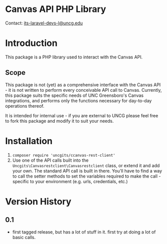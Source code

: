 # Canvas API PHP Library

Contact: its-laravel-devs-l@uncg.edu

# Introduction

This package is a PHP library used to interact with the Canvas API.

## Scope

This package is not (yet) as a comprehensive interface with the Canvas API - it is not written to perform every conceivable API call to Canvas. Currently, this package suits the specific needs of UNC Greensboro's Canvas integrations, and performs only the functions necessary for day-to-day operations thereof.

It is intended for internal use - if you are external to UNCG please feel free to fork this package and modify it to suit your needs.

# Installation

1. `composer require 'uncgits/ccanvas-rest-client'`
2. Use one of the API calls built into the `Uncgits\Canvasrestclient\Canvasrestclient` class, or extend it and add your own. The standard API call is built in there. You'll have to find a way to call the setter methods to set the variables required to make the call - specific to your environment (e.g. urls, credentials, etc.)

# Version History

## 0.1

- first tagged release, but has a lot of stuff in it. first try at doing a lot of basic calls.
